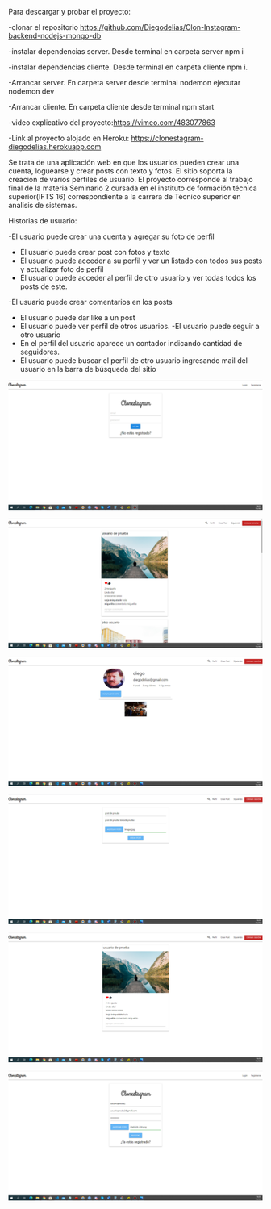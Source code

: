 Para descargar y probar el proyecto:

-clonar el repositorio https://github.com/Diegodelias/Clon-Instagram-backend-nodejs-mongo-db

-instalar dependencias server. Desde terminal en carpeta server npm i

-instalar dependencias cliente. Desde terminal en carpeta cliente npm i.

-Arrancar server. En carpeta server desde terminal nodemon ejecutar nodemon dev

-Arrancar cliente. En carpeta cliente desde terminal npm start

-video explicativo del proyecto:https://vimeo.com/483077863

-Link al proyecto alojado en Heroku: https://clonestagram-diegodelias.herokuapp.com



Se trata de una aplicación  web en que los usuarios pueden crear una cuenta, loguearse y crear posts
con texto y fotos. El sitio soporta la creación de varios perfiles de usuario. El proyecto corresponde al 
trabajo final de la materia Seminario 2 cursada en el instituto de formación técnica superior(IFTS 16)
correspondiente a la carrera de Técnico superior en analisis de sistemas.



Historias de usuario:


-El usuario puede crear una cuenta y agregar su foto de perfil
- El usuario puede crear post con fotos y texto
- El usuario puede acceder a su perfil y ver un listado con todos sus posts y actualizar foto de
perfil
- El usuario puede acceder al perfil de otro usuario y ver todas todos los posts de este.

-El usuario puede crear comentarios en los posts
- El usuario puede dar like a un post
- El usuario puede ver perfil de otros usuarios.
-El usuario puede seguir a otro usuario
- En el perfil del usuario aparece un contador indicando cantidad de seguidores.
- El usuario puede buscar el perfil de otro usuario ingresando mail del usuario en la barra de
búsqueda del sitio

![](fotos/1.jpg)

![](fotos/2.jpg)

![](fotos/3.jpg)

![](fotos/4.jpg)

![](fotos/5.jpg)

![](fotos/6.jpg)
